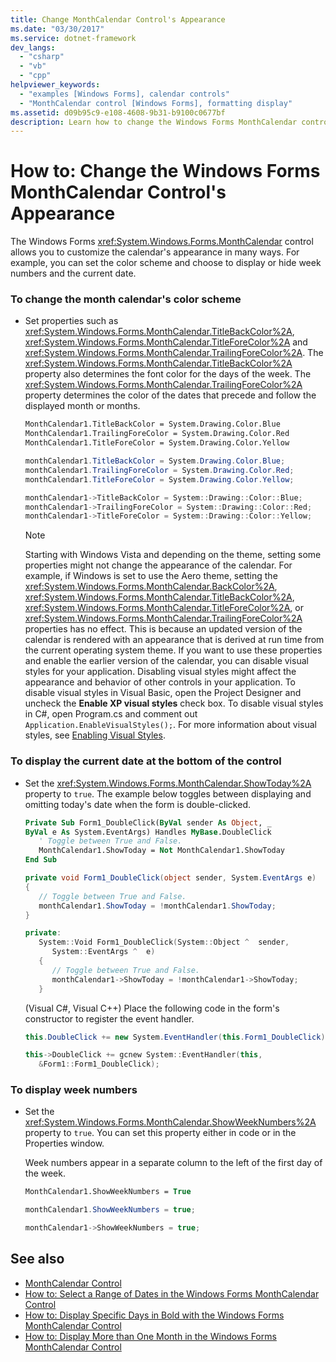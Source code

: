 ```yaml
---
title: Change MonthCalendar Control's Appearance
ms.date: "03/30/2017"
ms.service: dotnet-framework
dev_langs:
  - "csharp"
  - "vb"
  - "cpp"
helpviewer_keywords:
  - "examples [Windows Forms], calendar controls"
  - "MonthCalendar control [Windows Forms], formatting display"
ms.assetid: d09b95c9-e108-4608-9b31-b9100c0677bf
description: Learn how to change the Windows Forms MonthCalendar control's appearance, including the color scheme, week numbers, and current date.
---
```

# How to: Change the Windows Forms MonthCalendar Control's Appearance

The Windows Forms <xref:System.Windows.Forms.MonthCalendar> control allows you to customize the calendar's appearance in many ways. For example, you can set the color scheme and choose to display or hide week numbers and the current date.

### To change the month calendar's color scheme

- Set properties such as <xref:System.Windows.Forms.MonthCalendar.TitleBackColor%2A>, <xref:System.Windows.Forms.MonthCalendar.TitleForeColor%2A> and <xref:System.Windows.Forms.MonthCalendar.TrailingForeColor%2A>. The <xref:System.Windows.Forms.MonthCalendar.TitleBackColor%2A> property also determines the font color for the days of the week. The <xref:System.Windows.Forms.MonthCalendar.TrailingForeColor%2A> property determines the color of the dates that precede and follow the displayed month or months.

    ```vb
    MonthCalendar1.TitleBackColor = System.Drawing.Color.Blue
    MonthCalendar1.TrailingForeColor = System.Drawing.Color.Red
    MonthCalendar1.TitleForeColor = System.Drawing.Color.Yellow
    ```

    ```csharp
    monthCalendar1.TitleBackColor = System.Drawing.Color.Blue;
    monthCalendar1.TrailingForeColor = System.Drawing.Color.Red;
    monthCalendar1.TitleForeColor = System.Drawing.Color.Yellow;
    ```

    ```cpp
    monthCalendar1->TitleBackColor = System::Drawing::Color::Blue;
    monthCalendar1->TrailingForeColor = System::Drawing::Color::Red;
    monthCalendar1->TitleForeColor = System::Drawing::Color::Yellow;
    ```

    > [!NOTE]
    > Starting with Windows Vista and depending on the theme, setting some properties might not change the appearance of the calendar. For example, if Windows is set to use the Aero theme, setting the <xref:System.Windows.Forms.MonthCalendar.BackColor%2A>, <xref:System.Windows.Forms.MonthCalendar.TitleBackColor%2A>, <xref:System.Windows.Forms.MonthCalendar.TitleForeColor%2A>, or <xref:System.Windows.Forms.MonthCalendar.TrailingForeColor%2A> properties has no effect. This is because an updated version of the calendar is rendered with an appearance that is derived at run time from the current operating system theme. If you want to use these properties and enable the earlier version of the calendar, you can disable visual styles for your application. Disabling visual styles might affect the appearance and behavior of other controls in your application. To disable visual styles in Visual Basic, open the Project Designer and uncheck the **Enable XP visual styles** check box. To disable visual styles in C#, open Program.cs and comment out `Application.EnableVisualStyles();`. For more information about visual styles, see [Enabling Visual Styles](/windows/desktop/controls/cookbook-overview).

### To display the current date at the bottom of the control

- Set the <xref:System.Windows.Forms.MonthCalendar.ShowToday%2A> property to `true`. The example below toggles between displaying and omitting today's date when the form is double-clicked.

    ```vb
    Private Sub Form1_DoubleClick(ByVal sender As Object, _
    ByVal e As System.EventArgs) Handles MyBase.DoubleClick
       ' Toggle between True and False.
       MonthCalendar1.ShowToday = Not MonthCalendar1.ShowToday
    End Sub
    ```

    ```csharp
    private void Form1_DoubleClick(object sender, System.EventArgs e)
    {
       // Toggle between True and False.
       monthCalendar1.ShowToday = !monthCalendar1.ShowToday;
    }
    ```

    ```cpp
    private:
       System::Void Form1_DoubleClick(System::Object ^  sender,
          System::EventArgs ^  e)
       {
          // Toggle between True and False.
          monthCalendar1->ShowToday = !monthCalendar1->ShowToday;
       }
    ```

     (Visual C#, Visual C++) Place the following code in the form's constructor to register the event handler.

    ```csharp
    this.DoubleClick += new System.EventHandler(this.Form1_DoubleClick);
    ```

    ```cpp
    this->DoubleClick += gcnew System::EventHandler(this,
       &Form1::Form1_DoubleClick);
    ```

### To display week numbers

- Set the <xref:System.Windows.Forms.MonthCalendar.ShowWeekNumbers%2A> property to `true`. You can set this property either in code or in the Properties window.

     Week numbers appear in a separate column to the left of the first day of the week.

    ```vb
    MonthCalendar1.ShowWeekNumbers = True
    ```

    ```csharp
    monthCalendar1.ShowWeekNumbers = true;
    ```

    ```cpp
    monthCalendar1->ShowWeekNumbers = true;
    ```

## See also

- [MonthCalendar Control](monthcalendar-control-windows-forms.md)
- [How to: Select a Range of Dates in the Windows Forms MonthCalendar Control](how-to-select-a-range-of-dates-in-the-windows-forms-monthcalendar-control.md)
- [How to: Display Specific Days in Bold with the Windows Forms MonthCalendar Control](display-specific-days-in-bold-with-wf-monthcalendar-control.md)
- [How to: Display More than One Month in the Windows Forms MonthCalendar Control](display-more-than-one-month-wf-monthcalendar-control.md)
